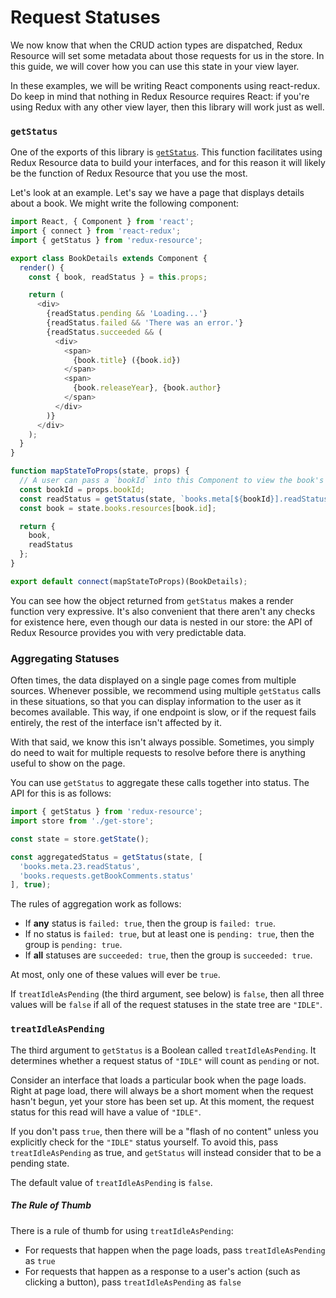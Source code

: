# Request Statuses

We now know that when the CRUD action types are dispatched, Redux Resource
will set some metadata about those requests for us in the store. In this guide,
we will cover how you can use this state in your view layer.

In these examples, we will be writing React components using react-redux. Do
keep in mind that nothing in Redux Resource requires React: if you're using Redux
with any other view layer, then this library will work just as well.

### `getStatus`

One of the exports of this library is
[`getStatus`](/docs/api-reference/get-status.md). This function facilitates
using Redux Resource data to build your interfaces, and for this reason it
will likely be the function of Redux Resource that you use the most.

Let's look at an example. Let's say we have a page that displays details about
a book. We might write the following component:

```js
import React, { Component } from 'react';
import { connect } from 'react-redux';
import { getStatus } from 'redux-resource';

export class BookDetails extends Component {
  render() {
    const { book, readStatus } = this.props;

    return (
      <div>
        {readStatus.pending && 'Loading...'}
        {readStatus.failed && 'There was an error.'}
        {readStatus.succeeded && (
          <div>
            <span>
              {book.title} ({book.id})
            </span>
            <span>
              {book.releaseYear}, {book.author}
            </span>
          </div>
        )}
      </div>
    );
  }
}

function mapStateToProps(state, props) {
  // A user can pass a `bookId` into this Component to view the book's data
  const bookId = props.bookId;
  const readStatus = getStatus(state, `books.meta[${bookId}].readStatus`, true);
  const book = state.books.resources[book.id];

  return {
    book,
    readStatus
  };
}

export default connect(mapStateToProps)(BookDetails);
```

You can see how the object returned from `getStatus` makes a render function
very expressive. It's also convenient that there aren't any checks for
existence here, even though our data is nested in our store: the API of
Redux Resource provides you with very predictable data.

### Aggregating Statuses

Often times, the data displayed on a single page comes from multiple sources.
Whenever possible, we recommend using multiple `getStatus` calls in these
situations, so that you can display information to the user as it becomes
available. This way, if one endpoint is slow, or if the request fails entirely,
the rest of the interface isn't affected by it.

With that said, we know this isn't always possible. Sometimes, you simply
do need to wait for multiple requests to resolve before there is anything
useful to show on the page.

You can use `getStatus` to aggregate these calls together into status. The
API for this is as follows:

```js
import { getStatus } from 'redux-resource';
import store from './get-store';

const state = store.getState();

const aggregatedStatus = getStatus(state, [
  'books.meta.23.readStatus',
  'books.requests.getBookComments.status'
], true);
```

The rules of aggregation work as follows:

- If **any** status is `failed: true`, then the group is `failed: true`.
- If no status is `failed: true`, but at least one is `pending: true`, then the
  group is `pending: true`.
- If **all** statuses are `succeeded: true`, then the group is
  `succeeded: true`.

At most, only one of these values will ever be `true`.

If `treatIdleAsPending` (the third argument, see below) is `false`, then all three
values will be `false` if all of the request statuses in the state tree are
`"IDLE"`.

### `treatIdleAsPending`

The third argument to `getStatus` is a Boolean called `treatIdleAsPending`. It
determines whether a request status of `"IDLE"` will count as `pending` or not.

Consider an interface that loads a particular book when the page loads. Right
at page load, there will always be a short moment when the request hasn't begun,
yet your store has been set up. At this moment, the request status for this read
will have a value of `"IDLE"`.

If you don't pass `true`, then there will be a "flash of no content" unless
you explicitly check for the `"IDLE"` status yourself. To avoid this, pass
`treatIdleAsPending` as true, and `getStatus` will instead consider that to be a
pending state.

The default value of `treatIdleAsPending` is `false`.

##### The Rule of Thumb

There is a rule of thumb for using `treatIdleAsPending`:

- For requests that happen when the page loads, pass `treatIdleAsPending` as `true`
- For requests that happen as a response to a user's action (such as clicking a
  button), pass `treatIdleAsPending` as `false`
